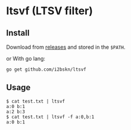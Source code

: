 ltsvf (LTSV filter)
===================

Install
-------

Download from [releases](https://github.com/i2bskn/ltsvf/releases) and stored in the `$PATH`.

or With go lang:

```
go get github.com/i2bskn/ltsvf
```

Usage
-----

```
$ cat test.txt | ltsvf
a:0 b:1
a:2 b:3
$ cat test.txt | ltsvf -f a:0,b:1
a:0 b:1
```

